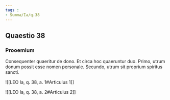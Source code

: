 ```yaml
---
tags : 
- Summa/Ia/q.38
---
```


## Quaestio 38

### Prooemium

Consequenter quaeritur de dono. Et circa hoc quaeruntur duo. Primo, utrum donum possit esse nomen personale. Secundo, utrum sit proprium spiritus sancti.

![[LEO Ia, q. 38, a. 1#Articulus 1]]

![[LEO Ia, q. 38, a. 2#Articulus 2]]

